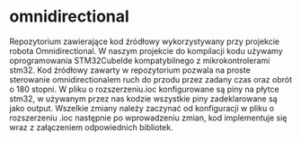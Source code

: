 # omnidirectional
Repozytorium zawierające kod źródłowy wykorzystywany przy projekcie robota Omnidirectional.
W naszym projekcie do kompilacji kodu używamy oprogramowania STM32CubeIde kompatybilnego z mikrokontrolerami stm32.
Kod źródłowy zawarty w repozytorium pozwala na proste sterowanie omnidirectionalem ruch do przodu przez zadany czas oraz obrót o 180 stopni.
W pliku o rozszerzeniu.ioc konfigurowane są piny na płytce stm32, w używanym przez nas kodzie wszystkie piny zadeklarowane są jako output.
Wszelkie zmiany należy zaczynać od konfiguracji w pliku o rozszerzeniu .ioc następnie po wprowadzeniu zmian, kod implementuje się wraz z załączeniem odpowiednich bibliotek.
